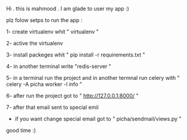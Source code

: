 Hi . this is mahmood . I am glade to user my app  :)

plz folow setps to run the app : 

1-  create virtualenv whit " virtualenv  <virtualenv-name> "

2-  active the virtualenv

3-  install packeges whit " pip install -r requirements.txt "

4- in another terminal write "redis-server "

5-  in a terminal run the project  and in another termnal run celery with " celery -A picha worker -l info "

6-  after run the project got to " http://127.0.0.1:8000/ "

7-  after that email sent to special emil

-   if you want change special email got to  " picha/sendmail/views.py "



good time :)


